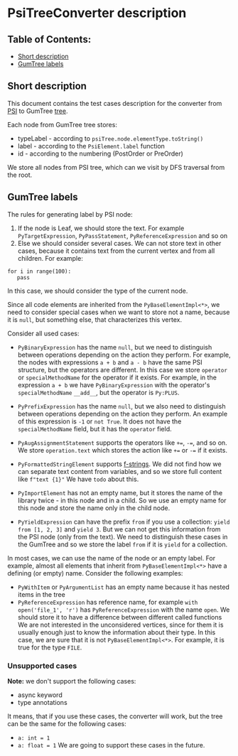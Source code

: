 # PsiTreeConverter description
 
## Table of Contents:
 
- [Short description](#short-description)
- [GumTree labels](#gumtree-labels)
 
## Short description
 
This document contains the test cases description for the converter from
[PSI](https://jetbrains.org/intellij/sdk/docs/basics/architectural_overview/psi.html) to GumTree
[tree](https://github.com/GumTreeDiff/gumtree/blob/develop/core/src/main/java/com/github/gumtreediff/tree/ITree.java).
 
Each node from GumTree tree stores:
- typeLabel - according to `psiTree.node.elementType.toString()`
- label - according to the `PsiElement.label` function
- id - according to the numbering (PostOrder or PreOrder)
 
We store all nodes from PSI tree, which can we visit by DFS traversal from the root.
 
## GumTree labels
 
The rules for generating label by PSI node:
1. If the node is Leaf, we should store the text. For example `PyTargetExpression`, `PyPassStatement`,
`PyReferenceExpression` and so on
2. Else we should consider several cases. We can not store text in other cases, because it contains text from the
current vertex and from all children. For example:
```
for i in range(100):
   pass
```
In this case, we should consider the type of the current node.
 
Since all code elements are inherited from the `PyBaseElementImpl<*>`, we need to consider special cases when we want
to store not a name, because it is `null`, but something else, that characterizes this vertex.
 
Consider all used cases:
 
- `PyBinaryExpression` has the name `null`, but we need to distinguish between operations depending on the action they
perform. For example, the nodes with expressions `a + b` and `a - b` have the same PSI structure,
but the operators are different. In this case we store `operator` or `specialMethodName` for the operator if it exists.
For example, in the expression `a + b` we have `PyBinaryExpression` with the operator's `specialMethodName` `__add__`,
but the operator is `Py:PLUS`.
 
- `PyPrefixExpression` has the name `null`, but we also need to distinguish between operations depending on the action
they perform. An example of this expression is `-1` or `not True`. It does not have the `specialMethodName` field,
but it has the `operator` field.
 
- `PyAugAssignmentStatement` supports the operators like `+=`, `-=`, and so on. We store `operation.text` which stores
the action like `+=` or `-=` if it exists.
 
- `PyFormattedStringElement` supports [f-strings](https://docs.python.org/3/reference/lexical_analysis.html#f-strings).
We did not find how we can separate text content from variables, and so we store full content like `f"text {1}"`
We have `todo` about this.
 
- `PyImportElement` has not an empty name, but it stores the name of the library twice - in this node and in a child.
So we use an empty name for this node and store the name only in the child node.
 
- `PyYieldExpression` can have the prefix `from` if you use a collection: `yield from [1, 2, 3]` and `yield 3`.
But we can not get this information from the PSI node (only from the text). We need to distinguish these cases in the
GumTree and so we store the label `from` if it is `yield` for a collection.
 
In most cases, we can use the name of the node or an empty label.
For example, almost all elements that inherit from `PyBaseElementImpl<*>` have a defining (or empty) name.
Consider the following examples:
 - `PyWithItem` or `PyArgumentList` has an empty name because it has nested items in the tree
 - `PyReferenceExpression` has reference name, for example `with open('file_1', 'r')` has `PyReferenceExpression`
  with the name `open`. We should store it to have a difference between different called functions
We are not interested in the unconsidered vertices, since for them it is usually enough just to know the information
about their type. In this case, we are sure that it is not `PyBaseElementImpl<*>`.
For example, it is true for the type `FILE`.
 
### Unsupported cases
 
**Note:** we don't support the following cases:
- async keyword
- type annotations
 
It means, that if you use these cases, the converter will work, but the tree can be the same for the following cases:
- `a: int = 1`
- `a: float = 1`
We are going to support these cases in the future.
 

